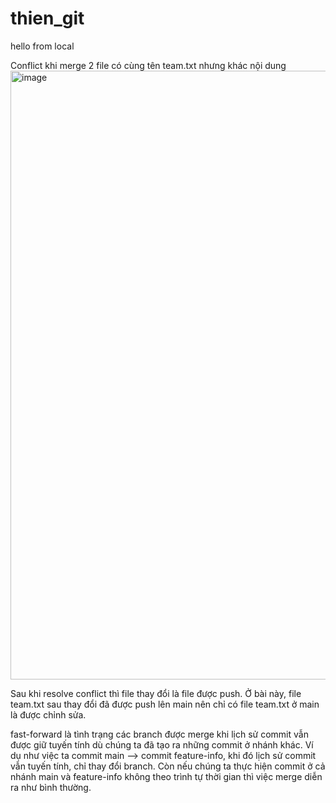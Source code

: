 # thien_git

hello from local


Conflict khi merge 2 file có cùng tên team.txt nhưng khác nội dung 
<img width="1850" height="974" alt="image" src="https://github.com/user-attachments/assets/6d18cf71-b87e-4ea5-baaf-9e318afc5998" />

Sau khi resolve conflict thì file thay đổi là file được push.
Ở bài này, file team.txt sau thay đổi đã được push lên main nên chỉ có file team.txt ở main là được chỉnh sửa.

fast-forward là tình trạng các branch được merge khi lịch sử commit vẫn được giữ tuyến tính dù chúng ta đã tạo ra những commit ở nhánh khác. Ví dụ như việc ta commit main --> commit feature-info, khi đó lịch sử commit vẫn tuyến tính, chỉ thay đổi branch. Còn nếu chúng ta thực hiện commit ở cả nhánh main và feature-info không theo trình tự thời gian thì việc merge diễn ra như bình thường.

